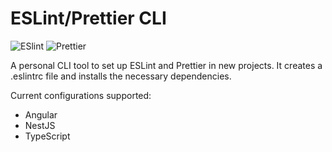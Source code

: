 # ESLint/Prettier CLI

![ESlint](https://img.shields.io/badge/eslint-3A33D1?style=for-the-badge&logo=eslint&logoColor=white) ![Prettier](https://img.shields.io/badge/prettier-1A2C34?style=for-the-badge&logo=prettier&logoColor=F7BA3E)

A personal CLI tool to set up ESLint and Prettier in new projects. It creates a .eslintrc file and installs the necessary dependencies.

Current configurations supported:
 - Angular
 - NestJS
 - TypeScript
